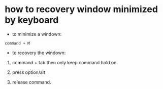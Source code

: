 # how to recovery window minimized by keyboard

* to minimize a windown:

```keyboard
command + M
```


* to recovery the windown:



1) command + tab then  only  keep command hold on

2)  press option/alt

3)  release command.



